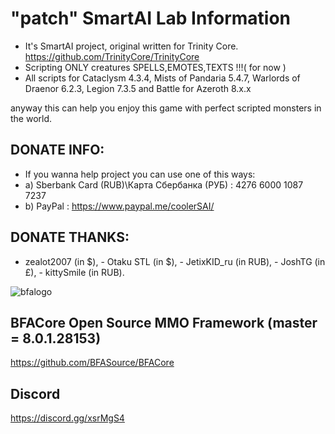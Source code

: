 # "patch" SmartAI Lab Information

- It's SmartAI project, original written for Trinity Core. https://github.com/TrinityCore/TrinityCore
- Scripting ONLY creatures SPELLS,EMOTES,TEXTS !!!( for now )
- All scripts for Cataclysm 4.3.4, Mists of Pandaria 5.4.7, Warlords of Draenor 6.2.3, Legion 7.3.5 and Battle for Azeroth 8.x.x

anyway this can help you enjoy this game with perfect scripted monsters in the world. 

## DONATE INFO:
- If you wanna help project you can use one of this ways:
- a) Sberbank Card (RUB)\Карта Сбербанка (РУБ) : 4276 6000 1087 7237
- b) PayPal : https://www.paypal.me/coolerSAI/

## DONATE THANKS:
- zealot2007 (in $), - Otaku STL (in $), - JetixKID_ru (in RUB), - JoshTG (in £), - kittySmile (in RUB).

![bfalogo](https://cdn1.radikalno.ru/uploads/2019/6/3/68a1d7b2bc19225aa3f7f4c204911476-full.jpg)


## BFACore Open Source MMO Framework (master = 8.0.1.28153) 
https://github.com/BFASource/BFACore

## Discord
https://discord.gg/xsrMgS4
